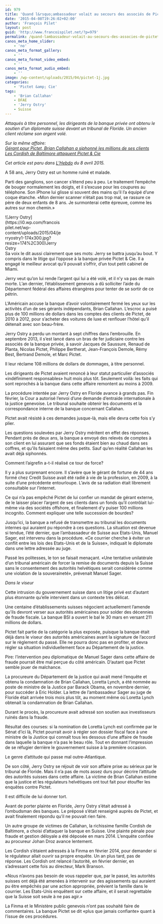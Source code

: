 ```yaml
---
id: 979
title: 'Quand l&rsquo;ambassadeur volait au secours des associés de Pictet'
date: '2015-04-08T19:26:02+02:00'
author: 'François Pilet'
layout: post
guid: 'http://www.francoispilet.net/?p=979'
permalink: /quand-lambassadeur-volait-au-secours-des-associes-de-pictet/
canos_meta_home_slider:
    - 'no'
canos_meta_format_gallery:
    - ''
canos_meta_format_video_embed:
    - ''
canos_meta_format_audio_embed:
    - ''
image: /wp-content/uploads/2015/04/pictet-1j.jpg
categories:
    - 'Pictet &amp; Cie'
tags:
    - 'Brian Callahan'
    - DFAE
    - 'Jerry Ostry'
    - Suisse
---
```


*Attaqués à titre personnel, les dirigeants de la banque privée ont obtenu le soutien d’un diplomate suisse devant un tribunal de Floride. Un ancien client réclame son argent volé.*

 *Sur la même affaire:  
[Gérant pour Pictet, Brian Callahan a siphonné les millions de ses clients](http://www.francoispilet.net/gerant-pour-pictet-brian-callahan-a-siphonne-les-millions-de-ses-clients/)  
[Les Cordish de Baltimore attaquent Pictet &amp; Cie](http://www.francoispilet.net/les-cordish-attaquent-pictet/)*

*Cet article est paru dans [L’Hebdo](http://www.hebdo.ch) du 8 avril 2015.*

A 58 ans, Jerry Ostry est un homme ruiné et malade.

Parti des ganglions, son cancer s’étend peu à peu. Le traitement l’empêche de bouger normalement les doigts, et il s’excuse pour les coupures au téléphone. Son iPhone lui glisse si souvent des mains qu’il l’a équipé d’une coque étanche. «Mon dernier scanner n’était pas trop mal, se rassure ce père de deux enfants de 8 ans. Je surmonterai cette épreuve, comme les autres sur mon chemin.»

<div class="wp-caption alignleft" id="attachment_981" style="width: 184px">![Jerry Ostry](https://i0.wp.com/francoispilet.net/wp-content/uploads/2015/04/jerryostry1-174x300.jpg?resize=174%2C300)Jerry Ostry

</div>Sa voix le dit aussi clairement que ses mots: Jerry se battra jusqu’au bout. Y compris dans le litige qui l’oppose à la banque privée Pictet &amp; Cie. Il a engagé le meilleur avocat qu’il pouvait s’offrir, d’un tout petit cabinet de Miami.

Jerry veut qu’on lui rende l’argent qui lui a été volé, et il n’y va pas de main morte. L’an dernier, l’établissement genevois a dû solliciter l’aide du Département fédéral des affaires étrangères pour tenter de se sortir de ce pétrin.

L’Américain accuse la banque d’avoir volontairement fermé les yeux sur les activités d’un de ses gérants indépendants, Brian Callahan. L’escroc a puisé plus de 100 millions de dollars dans les comptes des clients de Pictet, de 2010 à 2012, pour s’acheter des voitures de luxe et renflouer l’hôtel qu’il détenait avec son beau-frère.

Jerry Ostry a perdu un montant à sept chiffres dans l’embrouille. En septembre 2013, il s’est lancé dans un bras de fer judiciaire contre les associés de la banque privée, à savoir Jacques de Saussure, Renaud de Planta, Nicolas Pictet, Philippe Bertherat, Jean-François Demole, Rémy Best, Bertrand Demole, et Marc Pictet.

Il leur réclame 108 millions de dollars de dommages, à titre personnel.

Les dirigeants de Pictet avaient renoncé à leur statut particulier d’associés «indéfiniment responsables» huit mois plus tôt. Seulement voilà: les faits qui sont reprochés à la banque dans cette affaire remontent au moins à 2009.

La procédure intentée par Jerry Ostry en Floride avance à grands pas. Fin février, la Cour a autorisé l’envoi d’une demande d’entraide internationale à la justice genevoise. Le tribunal souhaite obtenir les documents et la correspondance interne de la banque concernant Callahan.

Pictet avait résisté à ces demandes jusque-là, mais elle devra cette fois s’y plier.

Les questions soulevées par Jerry Ostry méritent en effet des réponses. Pendant près de deux ans, la banque a envoyé des relevés de comptes à son client en lui assurant que ses fonds étaient bien au chaud dans ses coffres, et qu’ils faisaient même des petits. Sauf qu’en réalité Callahan les avait déjà siphonnés.

Comment l’aigrefin a-t-il réalisé ce tour de force?

Il y a plus surprenant encore. Il s’avère que le gérant de fortune de 44 ans formé chez Credit Suisse avait été radié à vie de la profession, en 2009, à la suite d’une précédente entourloupe. L’avis de sa radiation était librement consultable sur l’internet.

Ce qui n’a pas empêché Pictet de lui confier un mandat de gérant externe, de le laisser placer l’argent de ses clients dans un fonds qu’il contrôlait lui-même via des sociétés offshore, et finalement d’y puiser 100 millions incognito. Comment expliquer une telle succession de bourdes?

Jusqu’ici, la banque a refusé de transmettre au tribunal les documents internes qui auraient pu répondre à ces questions. La situation est devenue si tendue, l’été dernier, que l’ambassadeur de Suisse aux Etats-Unis, Manuel Sager, est intervenu dans la procédure. «Ce courrier cherche à éviter un conflit entre les lois des Etats-Unis et de la Suisse», indiquait le diplomate dans une lettre adressée au juge.

Passé les politesses, le ton se faisait menaçant. «Une tentative unilatérale d’un tribunal américain de forcer la remise de documents depuis la Suisse sans le consentement des autorités helvétiques serait considérée comme une violation de la souveraineté», prévenait Manuel Sager.

*Dans le viseur*

Cette intrusion du gouvernement suisse dans un litige privé est d’autant plus étonnante qu’elle intervient dans un contexte très délicat.

Une centaine d’établissements suisses négocient actuellement l’amende qu’ils devront verser aux autorités américaines pour solder des décennies de fraude fiscale. La banque BSI a ouvert le bal le 30 mars en versant 211 millions de dollars.

Pictet fait partie de la catégorie la plus exposée, puisque la banque était déjà dans le viseur des autorités américaines avant la signature de l’accord sur le règlement du passé. Elle ne pourra donc pas en profiter, et devra régler sa situation individuellement face au Département de la justice.

Pire: l’intervention peu diplomatique de Manuel Sager dans cette affaire de fraude pourrait être mal perçue du côté américain. D’autant que Pictet semble jouer de malchance.

La procureure du Département de la justice qui avait mené l’enquête et obtenu la condamnation de Brian Callahan, Loretta Lynch, a été nommée au poste de ministre de la Justice par Barack Obama, en novembre dernier, pour succéder à Eric Holder. La lettre de l’ambassadeur Sager au juge de Floride était arrivée trois mois plus tôt, au moment même où Loretta Lynch obtenait la condamnation de Brian Callahan.

Durant le procès, la procureure avait adressé son soutien aux investisseurs ruinés dans la fraude.

Résultat des courses: si la nomination de Loretta Lynch est confirmée par le Sénat d’ici là, Pictet pourrait avoir à régler son dossier fiscal face à une ministre de la Justice qui connaît tous les dessous d’une affaire de fraude dans laquelle la banque n’a pas le beau rôle. Tout en donnant l’impression de se réfugier derrière le gouvernement suisse à la première occasion.

Le genre d’attitude qui passe mal outre-Atlantique.

De son côté, Jerry Ostry se réjouit de voir son affaire prise au sérieux par le tribunal de Floride. Mais il n’a pas de mots assez durs pour décrire l’attitude des autorités suisses dans cette affaire. La victime de Brian Callahan estime que la justice et les régulateurs helvétiques ont tout fait pour étouffer les enquêtes contre Pictet.

Il est difficile de lui donner tort.

Avant de porter plainte en Floride, Jerry Ostry s’était adressé à l’ombudsman des banques. Le préposé s’était renseigné auprès de Pictet, et avait finalement répondu qu’il ne pouvait rien faire.

Un autre groupe de victimes de Callahan, la richissime famille Cordish de Baltimore, a choisi d’attaquer la banque en Suisse. Une plainte pénale pour fraude et gestion déloyale a été déposée en mars 2014. L’enquête confiée au procureur Johan Droz avance lentement.

Les Cordish s’étaient adressés à la Finma en février 2014, pour demander si le régulateur allait ouvrir sa propre enquête. Un an plus tard, pas de réponse. Les Cordish ont relancé l’autorité, en février dernier, en s’adressant cette fois au directeur, Mark Branson.

«Nous n’avons pas besoin de vous rappeler que, par le passé, les autorités suisses ont déjà été amenées à intervenir sur des agissements qui auraient pu être empêchés par une action appropriée, prévient la famille dans le courrier. Les Etats-Unis enquêtent sur cette affaire, et il serait regrettable que la Suisse soit seule à ne pas agir.»

La Finma et le Ministère public genevois n’ont pas souhaité faire de commentaires. La banque Pictet se dit «plus que jamais confiante» quant à l’issue de ces procédures.